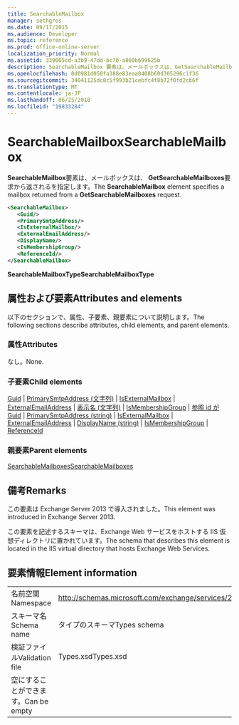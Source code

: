 ```yaml
---
title: SearchableMailbox
manager: sethgros
ms.date: 09/17/2015
ms.audience: Developer
ms.topic: reference
ms.prod: office-online-server
localization_priority: Normal
ms.assetid: 339005cd-a3b9-47dd-bc7b-a860b699625b
description: SearchableMailbox 要素は、メールボックスは、GetSearchableMailboxes 要求から返されるを指定します。
ms.openlocfilehash: 0d0981d050fa388e83eaa8408b60d305296c1f36
ms.sourcegitcommit: 34041125dc8c5f993b21cebfc4f8b72f0fd2cb6f
ms.translationtype: MT
ms.contentlocale: ja-JP
ms.lasthandoff: 06/25/2018
ms.locfileid: "19833284"
---
```

# <a name="searchablemailbox"></a><span data-ttu-id="fdb08-103">SearchableMailbox</span><span class="sxs-lookup"><span data-stu-id="fdb08-103">SearchableMailbox</span></span>

<span data-ttu-id="fdb08-104">**SearchableMailbox**要素は、メールボックスは、 **GetSearchableMailboxes**要求から返されるを指定します。</span><span class="sxs-lookup"><span data-stu-id="fdb08-104">The **SearchableMailbox** element specifies a mailbox returned from a **GetSearchableMailboxes** request.</span></span> 
  
```XML
<SearchableMailbox>
   <Guid/>
   <PrimarySmtpAddress/>
   <IsExternalMailbox/>
   <ExternalEmailAddress/>
   <DisplayName/>
   <IsMembershipGroup/>
   <ReferenceId/>
</SearchableMailbox>
```

 <span data-ttu-id="fdb08-105">**SearchableMailboxType**</span><span class="sxs-lookup"><span data-stu-id="fdb08-105">**SearchableMailboxType**</span></span>
## <a name="attributes-and-elements"></a><span data-ttu-id="fdb08-106">属性および要素</span><span class="sxs-lookup"><span data-stu-id="fdb08-106">Attributes and elements</span></span>

<span data-ttu-id="fdb08-107">以下のセクションで、属性、子要素、親要素について説明します。</span><span class="sxs-lookup"><span data-stu-id="fdb08-107">The following sections describe attributes, child elements, and parent elements.</span></span>
  
### <a name="attributes"></a><span data-ttu-id="fdb08-108">属性</span><span class="sxs-lookup"><span data-stu-id="fdb08-108">Attributes</span></span>

<span data-ttu-id="fdb08-109">なし。</span><span class="sxs-lookup"><span data-stu-id="fdb08-109">None.</span></span>
  
### <a name="child-elements"></a><span data-ttu-id="fdb08-110">子要素</span><span class="sxs-lookup"><span data-stu-id="fdb08-110">Child elements</span></span>

<span data-ttu-id="fdb08-111">[Guid](guid-ex15websvcsotherref.md) | [PrimarySmtpAddress (文字列)](primarysmtpaddress-string.md) | [IsExternalMailbox](isexternalmailbox.md) | [ExternalEmailAddress](externalemailaddress.md) | [表示名 (文字列)](displayname-string.md) | [IsMembershipGroup](ismembershipgroup.md)  |  [参照 id が](referenceid.md)</span><span class="sxs-lookup"><span data-stu-id="fdb08-111">[Guid](guid-ex15websvcsotherref.md) | [PrimarySmtpAddress (string)](primarysmtpaddress-string.md) | [IsExternalMailbox](isexternalmailbox.md) | [ExternalEmailAddress](externalemailaddress.md) | [DisplayName (string)](displayname-string.md) | [IsMembershipGroup](ismembershipgroup.md) | [ReferenceId](referenceid.md)</span></span>
  
### <a name="parent-elements"></a><span data-ttu-id="fdb08-112">親要素</span><span class="sxs-lookup"><span data-stu-id="fdb08-112">Parent elements</span></span>

[<span data-ttu-id="fdb08-113">SearchableMailboxes</span><span class="sxs-lookup"><span data-stu-id="fdb08-113">SearchableMailboxes</span></span>](searchablemailboxes.md)
  
## <a name="remarks"></a><span data-ttu-id="fdb08-114">備考</span><span class="sxs-lookup"><span data-stu-id="fdb08-114">Remarks</span></span>

<span data-ttu-id="fdb08-115">この要素は Exchange Server 2013 で導入されました。</span><span class="sxs-lookup"><span data-stu-id="fdb08-115">This element was introduced in Exchange Server 2013.</span></span>
  
<span data-ttu-id="fdb08-116">この要素を記述するスキーマは、Exchange Web サービスをホストする IIS 仮想ディレクトリに置かれています。</span><span class="sxs-lookup"><span data-stu-id="fdb08-116">The schema that describes this element is located in the IIS virtual directory that hosts Exchange Web Services.</span></span>
  
## <a name="element-information"></a><span data-ttu-id="fdb08-117">要素情報</span><span class="sxs-lookup"><span data-stu-id="fdb08-117">Element information</span></span>

|||
|:-----|:-----|
|<span data-ttu-id="fdb08-118">名前空間</span><span class="sxs-lookup"><span data-stu-id="fdb08-118">Namespace</span></span>  <br/> |http://schemas.microsoft.com/exchange/services/2006/types  <br/> |
|<span data-ttu-id="fdb08-119">スキーマ名</span><span class="sxs-lookup"><span data-stu-id="fdb08-119">Schema name</span></span>  <br/> |<span data-ttu-id="fdb08-120">タイプのスキーマ</span><span class="sxs-lookup"><span data-stu-id="fdb08-120">Types schema</span></span>  <br/> |
|<span data-ttu-id="fdb08-121">検証ファイル</span><span class="sxs-lookup"><span data-stu-id="fdb08-121">Validation file</span></span>  <br/> |<span data-ttu-id="fdb08-122">Types.xsd</span><span class="sxs-lookup"><span data-stu-id="fdb08-122">Types.xsd</span></span>  <br/> |
|<span data-ttu-id="fdb08-123">空にすることができます。</span><span class="sxs-lookup"><span data-stu-id="fdb08-123">Can be empty</span></span>  <br/> ||
   


